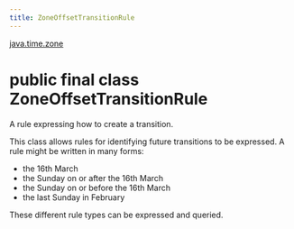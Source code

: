 ```yaml
---
title: ZoneOffsetTransitionRule
---
```


[java.time.zone](../packages/#java.time.zone)

# public final class ZoneOffsetTransitionRule


A rule expressing how to create a transition.
 <p>
 This class allows rules for identifying future transitions to be expressed.
 A rule might be written in many forms:
 <ul>
 <li>the 16th March
 <li>the Sunday on or after the 16th March
 <li>the Sunday on or before the 16th March
 <li>the last Sunday in February
 </ul>
 These different rule types can be expressed and queried.